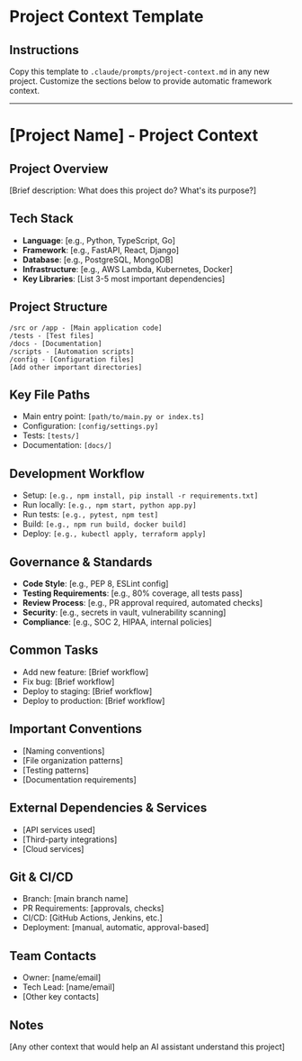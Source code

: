 # Project Context Template

## Instructions
Copy this template to `.claude/prompts/project-context.md` in any new project.
Customize the sections below to provide automatic framework context.

---

# [Project Name] - Project Context

## Project Overview
[Brief description: What does this project do? What's its purpose?]

## Tech Stack
- **Language**: [e.g., Python, TypeScript, Go]
- **Framework**: [e.g., FastAPI, React, Django]
- **Database**: [e.g., PostgreSQL, MongoDB]
- **Infrastructure**: [e.g., AWS Lambda, Kubernetes, Docker]
- **Key Libraries**: [List 3-5 most important dependencies]

## Project Structure
```
/src or /app - [Main application code]
/tests - [Test files]
/docs - [Documentation]
/scripts - [Automation scripts]
/config - [Configuration files]
[Add other important directories]
```

## Key File Paths
- Main entry point: `[path/to/main.py or index.ts]`
- Configuration: `[config/settings.py]`
- Tests: `[tests/]`
- Documentation: `[docs/]`

## Development Workflow
- Setup: `[e.g., npm install, pip install -r requirements.txt]`
- Run locally: `[e.g., npm start, python app.py]`
- Run tests: `[e.g., pytest, npm test]`
- Build: `[e.g., npm run build, docker build]`
- Deploy: `[e.g., kubectl apply, terraform apply]`

## Governance & Standards
- **Code Style**: [e.g., PEP 8, ESLint config]
- **Testing Requirements**: [e.g., 80% coverage, all tests pass]
- **Review Process**: [e.g., PR approval required, automated checks]
- **Security**: [e.g., secrets in vault, vulnerability scanning]
- **Compliance**: [e.g., SOC 2, HIPAA, internal policies]

## Common Tasks
- Add new feature: [Brief workflow]
- Fix bug: [Brief workflow]
- Deploy to staging: [Brief workflow]
- Deploy to production: [Brief workflow]

## Important Conventions
- [Naming conventions]
- [File organization patterns]
- [Testing patterns]
- [Documentation requirements]

## External Dependencies & Services
- [API services used]
- [Third-party integrations]
- [Cloud services]

## Git & CI/CD
- Branch: [main branch name]
- PR Requirements: [approvals, checks]
- CI/CD: [GitHub Actions, Jenkins, etc.]
- Deployment: [manual, automatic, approval-based]

## Team Contacts
- Owner: [name/email]
- Tech Lead: [name/email]
- [Other key contacts]

## Notes
[Any other context that would help an AI assistant understand this project]
